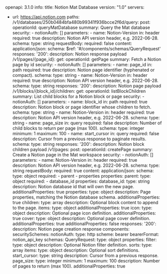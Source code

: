 openapi: 3.1.0
info:
  title: Notion Mat Database
  version: "1.0"
servers:
  - url: https://api.notion.com
paths:
  /v1/databases/250b0484bfa480b99341f936bcce2f6d/query:
    post:
      operationId: queryMatDatabase
      summary: Query the Mat database
      security:
        - notionAuth: []
      parameters:
        - name: Notion-Version
          in: header
          required: true
          description: Notion API version header, e.g. 2022-06-28.
          schema:
            type: string
      requestBody:
        required: false
        content:
          application/json:
            schema:
              $ref: '#/components/schemas/QueryRequest'
      responses:
        '200':
          description: Notion response payload
  /v1/pages/{page_id}:
    get:
      operationId: getPage
      summary: Fetch a Notion page by id
      security:
        - notionAuth: []
      parameters:
        - name: page_id
          in: path
          required: true
          description: Notion page identifier (hyphenated or compact).
          schema:
            type: string
        - name: Notion-Version
          in: header
          required: true
          description: Notion API version header, e.g. 2022-06-28.
          schema:
            type: string
      responses:
        '200':
          description: Notion page payload
  /v1/blocks/{block_id}/children:
    get:
      operationId: listBlockChildren
      summary: List child blocks for a Notion block or page
      security:
        - notionAuth: []
      parameters:
        - name: block_id
          in: path
          required: true
          description: Notion block or page identifier whose children to fetch.
          schema:
            type: string
        - name: Notion-Version
          in: header
          required: true
          description: Notion API version header, e.g. 2022-06-28.
          schema:
            type: string
        - name: page_size
          in: query
          required: false
          description: Number of child blocks to return per page (max 100).
          schema:
            type: integer
            minimum: 1
            maximum: 100
        - name: start_cursor
          in: query
          required: false
          description: Cursor from a previous response to paginate results.
          schema:
            type: string
      responses:
        '200':
          description: Notion block children payload
  /v1/pages:
    post:
      operationId: createPage
      summary: Create a Notion page in the Mat workspace
      security:
        - notionAuth: []
      parameters:
        - name: Notion-Version
          in: header
          required: true
          description: Notion API version header, e.g. 2022-06-28.
          schema:
            type: string
      requestBody:
        required: true
        content:
          application/json:
            schema:
              type: object
              required:
                - parent
                - properties
              properties:
                parent:
                  type: object
                  required:
                    - database_id
                  properties:
                    database_id:
                      type: string
                      description: Notion database id that will own the new page.
                  additionalProperties: true
                properties:
                  type: object
                  description: Page properties, matching the Notion database schema.
                  additionalProperties: true
                children:
                  type: array
                  description: Optional block content to append to the page.
                  items:
                    type: object
                    additionalProperties: true
                icon:
                  type: object
                  description: Optional page icon definition.
                  additionalProperties: true
                cover:
                  type: object
                  description: Optional page cover definition.
                  additionalProperties: true
              additionalProperties: false
      responses:
        '200':
          description: Notion page creation response
components:
  securitySchemes:
    notionAuth:
      type: http
      scheme: bearer
      bearerFormat: notion_api_key
  schemas:
    QueryRequest:
      type: object
      properties:
        filter:
          type: object
          description: Optional Notion filter definition.
        sorts:
          type: array
          items:
            type: object
          description: Optional sort definitions.
        start_cursor:
          type: string
          description: Cursor from a previous response.
        page_size:
          type: integer
          minimum: 1
          maximum: 100
          description: Number of pages to return (max 100).
      additionalProperties: true